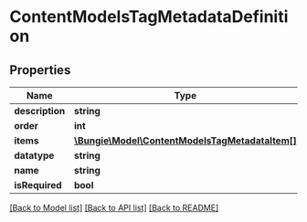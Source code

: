 # ContentModelsTagMetadataDefinition

## Properties
Name | Type | Description | Notes
------------ | ------------- | ------------- | -------------
**description** | **string** |  | [optional] 
**order** | **int** |  | [optional] 
**items** | [**\Bungie\Model\ContentModelsTagMetadataItem[]**](ContentModelsTagMetadataItem.md) |  | [optional] 
**datatype** | **string** |  | [optional] 
**name** | **string** |  | [optional] 
**isRequired** | **bool** |  | [optional] 

[[Back to Model list]](../README.md#documentation-for-models) [[Back to API list]](../README.md#documentation-for-api-endpoints) [[Back to README]](../README.md)


